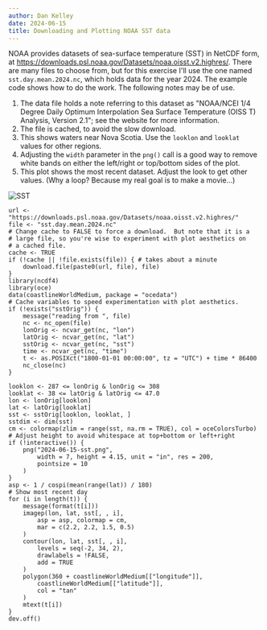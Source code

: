 ```yaml
---
author: Dan Kelley
date: 2024-06-15
title: Downloading and Plotting NOAA SST data
---
```


NOAA provides datasets of sea-surface temperature (SST) in NetCDF form, at
<https://downloads.psl.noaa.gov/Datasets/noaa.oisst.v2.highres/>.  There are
many files to choose from, but for this exercise I'll use the one named
`sst.day.mean.2024.nc`, which holds data for the year 2024. The example code shows how to do the work.  The following notes may be of use.

1. The data file holds a note referring to this dataset as "NOAA/NCEI 1/4
   Degree Daily Optimum Interpolation Sea Surface Temperature (OISS
T) Analysis, Version 2.1"; see the website for more information.
2. The file is cached, to avoid the slow download.
3. This shows waters near Nova Scotia. Use the `looklon` and `looklat` values
   for other regions.
4. Adjusting the `width` parameter in the `png()` call is a good way to remove
   white bands on either the left/right or top/bottom sides of the plot.
5. This plot shows the most recent dataset. Adjust the look to get other
   values. (Why a loop?  Because my real goal is to make a movie...)

![SST](/dek_blog/docs/assets/images/2024-06-15-sst.png)


```{r}
url <- "https://downloads.psl.noaa.gov/Datasets/noaa.oisst.v2.highres/"
file <- "sst.day.mean.2024.nc"
# Change cache to FALSE to force a download.  But note that it is a
# large file, so you're wise to experiment with plot aesthetics on
# a cached file.
cache <- TRUE
if (!cache || !file.exists(file)) { # takes about a minute
    download.file(paste0(url, file), file)
}
library(ncdf4)
library(oce)
data(coastlineWorldMedium, package = "ocedata")
# Cache variables to speed experimentation with plot aesthetics.
if (!exists("sstOrig")) {
    message("reading from ", file)
    nc <- nc_open(file)
    lonOrig <- ncvar_get(nc, "lon")
    latOrig <- ncvar_get(nc, "lat")
    sstOrig <- ncvar_get(nc, "sst")
    time <- ncvar_get(nc, "time")
    t <- as.POSIXct("1800-01-01 00:00:00", tz = "UTC") + time * 86400
    nc_close(nc)
}

looklon <- 287 <= lonOrig & lonOrig <= 308
looklat <- 38 <= latOrig & latOrig <= 47.0
lon <- lonOrig[looklon]
lat <- latOrig[looklat]
sst <- sstOrig[looklon, looklat, ]
sstdim <- dim(sst)
cm <- colormap(zlim = range(sst, na.rm = TRUE), col = oceColorsTurbo)
# Adjust height to avoid whitespace at top+bottom or left+right
if (!interactive()) {
    png("2024-06-15-sst.png",
        width = 7, height = 4.15, unit = "in", res = 200,
        pointsize = 10
    )
}
asp <- 1 / cospi(mean(range(lat)) / 180)
# Show most recent day
for (i in length(t)) {
    message(format(t[i]))
    imagep(lon, lat, sst[, , i],
        asp = asp, colormap = cm,
        mar = c(2.2, 2.2, 1.5, 0.5)
    )
    contour(lon, lat, sst[, , i],
        levels = seq(-2, 34, 2),
        drawlabels = !FALSE,
        add = TRUE
    )
    polygon(360 + coastlineWorldMedium[["longitude"]],
        coastlineWorldMedium[["latitude"]],
        col = "tan"
    )
    mtext(t[i])
}
dev.off()
```
